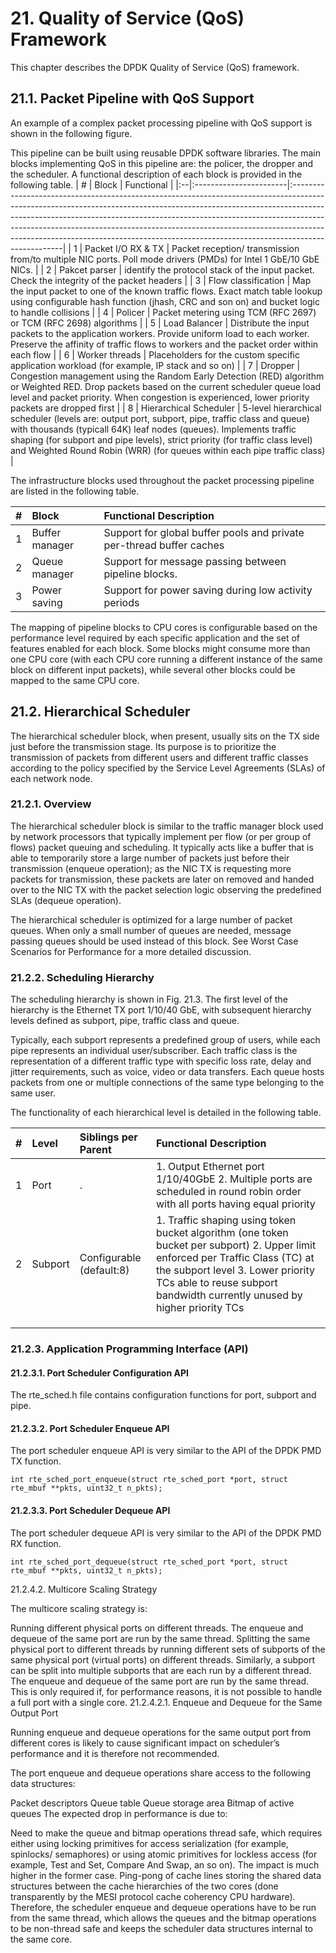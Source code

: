 # 21. Quality of Service (QoS) Framework

This chapter describes the DPDK Quality of Service (QoS) framework.

## 21.1. Packet Pipeline with QoS Support

An example of a complex packet processing pipeline with QoS support is shown in the following figure.

This pipeline can be built using reusable DPDK software libraries. The main blocks implementing QoS in this pipeline are: the policer, the dropper and the scheduler. A functional description of each block is provided in the following table.
| # | Block                  | Functional                                                                                                                                                                                                                                                                                                                                                                                                                 |
|:--|:-----------------------|:---------------------------------------------------------------------------------------------------------------------------------------------------------------------------------------------------------------------------------------------------------------------------------------------------------------------------------------------------------------------------------------------------------------------------|
| 1 | Packet I/O RX & TX     | Packet reception/ transmission from/to multiple NIC ports. Poll mode drivers (PMDs) for Intel 1 GbE/10 GbE NICs.                                                                                                                                                                                                                                                                                                           |
| 2 | Pakcet parser          | identify the protocol stack of the input packet. Check the integrity of the packet headers |                                                                                                                  | 3 | Flow classification  | Map the input packet to one of the known traffic flows. Exact match table lookup using configurable hash function (jhash, CRC and son on) and bucket logic to handle collisions |
| 4 | Policer                | Packet metering using TCM (RFC 2697) or TCM (RFC 2698) algorithms                                                                                                                                                                                                                                                                                                                                                          |
| 5 | Load Balancer          | Distribute the input packets to the application workers. Provide uniform load to each worker. Preserve the affinity of traffic flows to workers and the packet order within each flow                                                                                                                                                                                                                                      |
| 6 | Worker threads         | Placeholders for the custom specific application workload (for example, IP stack and so on)                                                                                                                                                                                                                                                                                                                                |
| 7 | Dropper                | Congestion management using the Random Early Detection (RED) algorithm or Weighted RED. Drop packets based on the current scheduler queue load level and packet priority. When congestion is experienced, lower priority packets are dropped first                                                                                                                                                                         |
| 8 | Hierarchical Scheduler | 5-level hierarchical scheduler (levels are: output port, subport, pipe, traffic class and queue) with thousands (typicall 64K) leaf nodes (queues). Implements traffic shaping (for subport and pipe levels), strict priority (for traffic class level) and Weighted Round Robin (WRR) (for queues within each pipe traffic class)                                                                                         |

The infrastructure blocks used throughout the packet processing pipeline are listed in the following table.

| # | Block          | Functional Description                                               |
|:--|:---------------|:---------------------------------------------------------------------|
| 1 | Buffer manager | Support for global buffer pools and private per-thread buffer caches |
| 2 | Queue manager  | Support for message passing between pipeline blocks.                 |
| 3 | Power saving   | Support for power saving during low activity periods                 |

The mapping of pipeline blocks to CPU cores is configurable based on the performance level required by each specific application and the set of features enabled for each block. Some blocks might consume more than one CPU core (with each CPU core running a different instance of the same block on different input packets), while several other blocks could be mapped to the same CPU core.

## 21.2. Hierarchical Scheduler

The hierarchical scheduler block, when present, usually sits on the TX side just before the transmission stage. Its purpose is to prioritize the transmission of packets from different users and different traffic classes according to the policy specified by the Service Level Agreements (SLAs) of each network node.

### 21.2.1. Overview

The hierarchical scheduler block is similar to the traffic manager block used by network processors that typically implement per flow (or per group of flows) packet queuing and scheduling. It typically acts like a buffer that is able to temporarily store a large number of packets just before their transmission (enqueue operation); as the NIC TX is requesting more packets for transmission, these packets are later on removed and handed over to the NIC TX with the packet selection logic observing the predefined SLAs (dequeue operation).

The hierarchical scheduler is optimized for a large number of packet queues. When only a small number of queues are needed, message passing queues should be used instead of this block. See Worst Case Scenarios for Performance for a more detailed discussion.

### 21.2.2. Scheduling Hierarchy

The scheduling hierarchy is shown in Fig. 21.3. The first level of the hierarchy is the Ethernet TX port 1/10/40 GbE, with subsequent hierarchy levels defined as subport, pipe, traffic class and queue.

Typically, each subport represents a predefined group of users, while each pipe represents an individual user/subscriber. Each traffic class is the representation of a different traffic type with specific loss rate, delay and jitter requirements, such as voice, video or data transfers. Each queue hosts packets from one or multiple connections of the same type belonging to the same user.

The functionality of each hierarchical level is detailed in the following table.

| # | Level   | Siblings per Parent      | Functional Description                                                                                                                                                                                                                           |
|:--|:--------|:-------------------------|:-------------------------------------------------------------------------------------------------------------------------------------------------------------------------------------------------------------------------------------------------|
| 1 | Port    | .                        | 1. Output Ethernet port 1/10/40GbE 2. Multiple ports are scheduled in round robin order with all ports having equal priority                                                                                                                     |
| 2 | Subport | Configurable (default:8) | 1. Traffic shaping using token bucket algorithm (one token bucket per subport) 2. Upper limit enforced per Traffic Class (TC) at the subport level 3. Lower priority TCs able to reuse subport bandwidth currently unused by higher priority TCs |
|   |         |                          |                                                                                                                                                                                                                                                  |
|   |         |                          |                                                                                                                                                                                                                                                  |
|   |         |                          |                                                                                                                                                                                                                                                  |


### 21.2.3. Application Programming Interface (API)

#### 21.2.3.1. Port Scheduler Configuration API

The rte_sched.h file contains configuration functions for port, subport and pipe.

#### 21.2.3.2. Port Scheduler Enqueue API

The port scheduler enqueue API is very similar to the API of the DPDK PMD TX function.

```
int rte_sched_port_enqueue(struct rte_sched_port *port, struct rte_mbuf **pkts, uint32_t n_pkts);
```

#### 21.2.3.3. Port Scheduler Dequeue API

The port scheduler dequeue API is very similar to the API of the DPDK PMD RX function.

```
int rte_sched_port_dequeue(struct rte_sched_port *port, struct rte_mbuf **pkts, uint32_t n_pkts);
```

21.2.4.2. Multicore Scaling Strategy

The multicore scaling strategy is:

Running different physical ports on different threads. The enqueue and dequeue of the same port are run by the same thread.
Splitting the same physical port to different threads by running different sets of subports of the same physical port (virtual ports) on different threads. Similarly, a subport can be split into multiple subports that are each run by a different thread. The enqueue and dequeue of the same port are run by the same thread. This is only required if, for performance reasons, it is not possible to handle a full port with a single core.
21.2.4.2.1. Enqueue and Dequeue for the Same Output Port

Running enqueue and dequeue operations for the same output port from different cores is likely to cause significant impact on scheduler’s performance and it is therefore not recommended.

The port enqueue and dequeue operations share access to the following data structures:

Packet descriptors
Queue table
Queue storage area
Bitmap of active queues
The expected drop in performance is due to:

Need to make the queue and bitmap operations thread safe, which requires either using locking primitives for access serialization (for example, spinlocks/ semaphores) or using atomic primitives for lockless access (for example, Test and Set, Compare And Swap, an so on). The impact is much higher in the former case.
Ping-pong of cache lines storing the shared data structures between the cache hierarchies of the two cores (done transparently by the MESI protocol cache coherency CPU hardware).
Therefore, the scheduler enqueue and dequeue operations have to be run from the same thread, which allows the queues and the bitmap operations to be non-thread safe and keeps the scheduler data structures internal to the same core.
